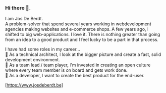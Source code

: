### Hi there 👋. 

I am Jos De Berdt.  
A problem-solver that spend several years working in webdevelopment agencies making websites and e-commerce shops. A few years ago, I shifted to big web-applications. I love it. There is nothing greater than going from an idea to a good product and I feel lucky to be a part in that process.  

I have had some roles in my career...  
💬 As a technical architect, I look at the bigger picture and create a fast, solid development environment.  
💬 As a team lead / team player, I'm invested in creating an open culture where every team member is on board and gets work done.  
💬 As a developer, I want to create the best product for the end-user.  

[https://www.josdeberdt.be]

<!--
**Jozzeh/Jozzeh** is a ✨ _special_ ✨ repository because its `README.md` (this file) appears on your GitHub profile.

Here are some ideas to get you started:

- 🔭 I’m currently working on ...
- 🌱 I’m currently learning ...
- 👯 I’m looking to collaborate on ...
- 🤔 I’m looking for help with ...
- 💬 Ask me about ...
- 📫 How to reach me: ...
- 😄 Pronouns: ...
- ⚡ Fun fact: ...
-->
